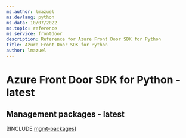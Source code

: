 ```yaml
---
ms.author: lmazuel
ms.devlang: python
ms.data: 10/07/2022
ms.topic: reference
ms.service: frontdoor
description: Reference for Azure Front Door SDK for Python
title: Azure Front Door SDK for Python
author: lmazuel
---
```

# Azure Front Door SDK for Python - latest

## Management packages - latest
[!INCLUDE [mgmt-packages](front-door-mgmt-index.md)]
